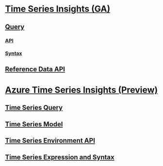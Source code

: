 # [Time Series Insights (GA)](ga.md)
## [Query](ga-query.md)
### [API](ga-query-api.md)
### [Syntax](ga-query-syntax.md)
## [Reference Data API](ga-reference-data-api.md)
# [Azure Time Series Insights (Preview)](preview.md)
## [Time Series Query](preview-query.md)
## [Time Series Model](preview-model.md)
## [Time Series Environment API](preview-env.md)
## [Time Series Expression and Syntax](preview-tsx.md)
